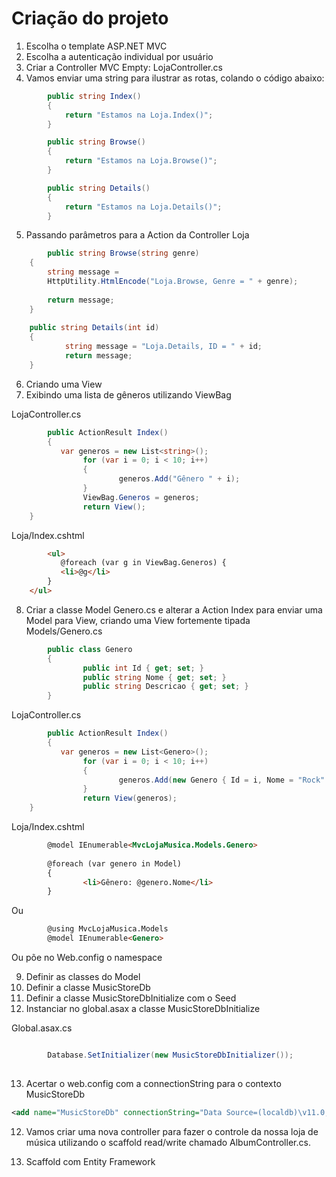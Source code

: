 # Criação do projeto

1. Escolha o template ASP.NET MVC
2. Escolha a autenticação individual por usuário
3. Criar a Controller MVC Empty: LojaController.cs
4. Vamos enviar uma string para ilustrar as rotas, colando o código abaixo:

```csharp
        public string Index()
        {
            return "Estamos na Loja.Index()";
        }

        public string Browse()
        {
            return "Estamos na Loja.Browse()";
        }

        public string Details()
        {
            return "Estamos na Loja.Details()";
        }
```

5. Passando parâmetros para a Action da Controller Loja

```csharp
        public string Browse(string genre)
	{
		string message =
		HttpUtility.HtmlEncode("Loja.Browse, Genre = " + genre);
		
		return message;
	}
	
	public string Details(int id)
	{
        	string message = "Loja.Details, ID = " + id;
        	return message;
	}
```

6. Criando uma View
7. Exibindo uma lista de gêneros utilizando ViewBag

LojaController.cs
```csharp
        public ActionResult Index()
        {
	       var generos = new List<string>();
                for (var i = 0; i < 10; i++)
                {
                        generos.Add("Gênero " + i);
                }
                ViewBag.Generos = generos;
                return View();
	}
```

Loja/Index.cshtml
```html
        <ul>
	       @foreach (var g in ViewBag.Generos) {
		   <li>@g</li>
		}
	</ul>
```

8. Criar a classe Model Genero.cs e alterar a Action Index para enviar uma Model para View, criando uma View fortemente tipada
Models/Genero.cs
```csharp
        public class Genero
        {
                public int Id { get; set; }
                public string Nome { get; set; }
                public string Descricao { get; set; }
        }
```
LojaController.cs
```csharp
        public ActionResult Index()
        {
	       var generos = new List<Genero>();
                for (var i = 0; i < 10; i++)
                {
                        generos.Add(new Genero { Id = i, Nome = "Rock" });
                }
                return View(generos);
	}
```

Loja/Index.cshtml
```html
        @model IEnumerable<MvcLojaMusica.Models.Genero>
                
        @foreach (var genero in Model)
        {
                <li>Gênero: @genero.Nome</li>
        }
```
Ou

```html
        @using MvcLojaMusica.Models
        @model IEnumerable<Genero>
```

Ou põe no Web.config o namespace

9. Definir as classes do Model
10. Definir a classe MusicStoreDb
11. Definir a classe MusicStoreDbInitialize com o Seed
12. Instanciar no global.asax a classe MusicStoreDbInitialize

Global.asax.cs
```csharp

        Database.SetInitializer(new MusicStoreDbInitializer());
        
```

13. Acertar o web.config com a connectionString para o contexto MusicStoreDb
```xml
<add name="MusicStoreDb" connectionString="Data Source=(localdb)\v11.0; Initial Catalog=MusicStoreDb-20130929160340; Integrated Security=True; MultipleActiveResultSets=True; AttachDbFilename=|DataDirectory|MusicStoreDB-20130929160340.mdf" providerName="System.Data.SqlClient" />
```

12. Vamos criar uma nova controller para fazer o controle da nossa loja de música utilizando o scaffold read/write chamado
AlbumController.cs.

13. Scaffold com Entity Framework

        
        